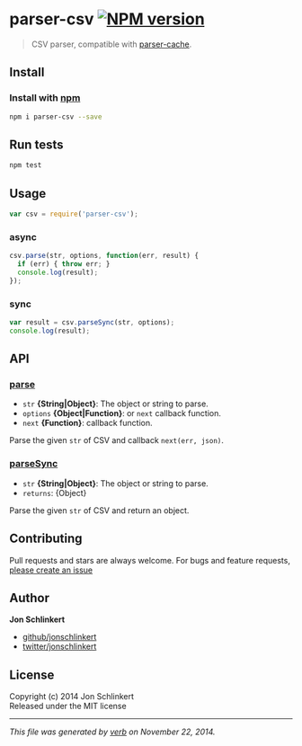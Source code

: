 # parser-csv [![NPM version](https://badge.fury.io/js/parser-csv.svg)](http://badge.fury.io/js/parser-csv)

> CSV parser, compatible with [parser-cache].

## Install
### Install with [npm](npmjs.org)

```bash
npm i parser-csv --save
```

## Run tests

```bash
npm test
```

## Usage
```js
var csv = require('parser-csv');
```

### async

```js
csv.parse(str, options, function(err, result) {
  if (err) { throw err; }
  console.log(result);
});
```

### sync

```js
var result = csv.parseSync(str, options);
console.log(result);
```

## API
### [parse](index.js#L28)

* `str` **{String|Object}**: The object or string to parse.    
* `options` **{Object|Function}**: or `next` callback function.    
* `next` **{Function}**: callback function.    

Parse the given `str` of CSV and callback `next(err, json)`.

### [parseSync](index.js#L52)

* `str` **{String|Object}**: The object or string to parse.    
* `returns`: {Object}  

Parse the given `str` of CSV and return an object.

## Contributing
Pull requests and stars are always welcome. For bugs and feature requests, [please create an issue](https://github.com/jonschlinkert/parser-csv/issues)

## Author

**Jon Schlinkert**
 
+ [github/jonschlinkert](https://github.com/jonschlinkert)
+ [twitter/jonschlinkert](http://twitter.com/jonschlinkert) 

## License
Copyright (c) 2014 Jon Schlinkert  
Released under the MIT license

***

_This file was generated by [verb](https://github.com/assemble/verb) on November 22, 2014._

[parser-cache]: https://github.com/jonschlinkert/parser-cache